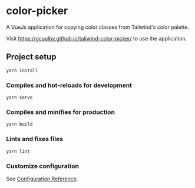 # color-picker

A VueJs application for copying color classes from Tailwind's color palette.

Visit https://gcoulby.github.io/tailwind-color-picker/ to use the application.

## Project setup

```
yarn install
```

### Compiles and hot-reloads for development

```
yarn serve
```

### Compiles and minifies for production

```
yarn build
```

### Lints and fixes files

```
yarn lint
```

### Customize configuration

See [Configuration Reference](https://cli.vuejs.org/config/).
